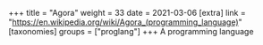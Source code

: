 +++
title = "Agora"
weight = 33
date = 2021-03-06
[extra]
link = "https://en.wikipedia.org/wiki/Agora_(programming_language)"
[taxonomies]
groups = ["proglang"]
+++
A programming language

